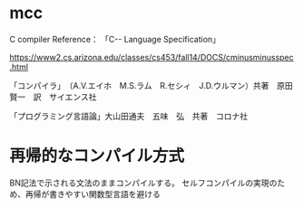 # mcc
C compiler 
Reference：
「C-- Language Specification」

https://www2.cs.arizona.edu/classes/cs453/fall14/DOCS/cminusminusspec.html 

「コンパイラ」　（A.V.エイホ　M.S.ラム　R.セシィ　J.D.ウルマン）共著　原田賢一　訳　サイエンス社 

「プログラミング言語論」大山田通夫　五味　弘　共著　コロナ社 

# 再帰的なコンパイル方式
BN記法で示される文法のままコンパイルする。
セルフコンパイルの実現のため、再帰が書きやすい関数型言語を避ける
